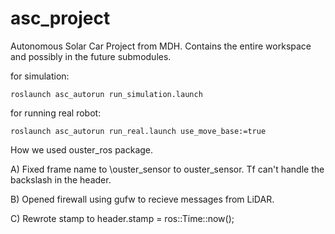 # asc_project
Autonomous Solar Car Project from MDH. Contains the entire workspace and possibly in the future submodules.

for simulation:

`roslaunch asc_autorun run_simulation.launch`

for running real robot:

`roslaunch asc_autorun run_real.launch use_move_base:=true`

How we used ouster_ros package.

A) Fixed frame name to \ouster_sensor to ouster_sensor. Tf can't handle the backslash in the header.

B) Opened firewall using gufw to recieve messages from LiDAR.

C) Rewrote stamp to header.stamp = ros::Time::now();
